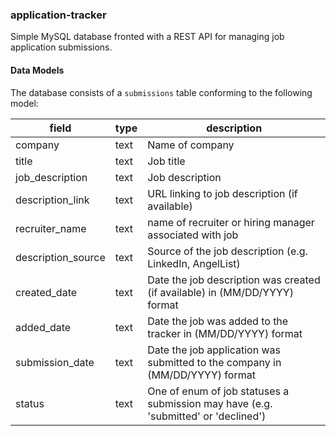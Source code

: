 ### application-tracker

Simple MySQL database fronted with a REST API for managing job application submissions.


#### Data Models

The database consists of a `submissions` table conforming to the following model:

| field              | type | description                                                                         |
|--------------------|------|-------------------------------------------------------------------------------------|
| company            | text | Name of company                                                                     |
| title              | text | Job title                                                                           |
| job_description    | text | Job description                                                                     |
| description_link   | text | URL linking to job description (if available)                                       |
| recruiter_name     | text | name of recruiter or hiring manager associated with job                             |
| description_source | text | Source of the job description (e.g. LinkedIn, AngelList)                            |
| created_date       | text | Date the job description was created (if available) in (MM/DD/YYYY) format                   |
| added_date         | text | Date the job was added to the tracker in (MM/DD/YYYY) format                                 |
| submission_date    | text | Date the job application was submitted to the company in (MM/DD/YYYY) format                 |
| status             | text | One of enum of job statuses a submission may have (e.g. 'submitted' or 'declined')  |
